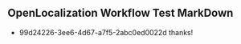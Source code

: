 ## OpenLocalization Workflow Test MarkDown
* 99d24226-3ee6-4d67-a7f5-2abc0ed0022d thanks!

<!--HONumber=Sep16_HO1-->


